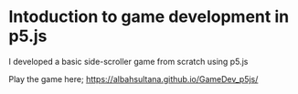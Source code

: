 # Intoduction to game development in p5.js
I developed a basic side-scroller game from scratch using p5.js

Play the game here; https://albahsultana.github.io/GameDev_p5js/ 
